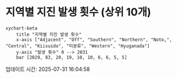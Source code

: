 # 지역별 지진 발생 횟수 (상위 10개)

```mermaid
xychart-beta
    title "지역별 지진 발생 횟수"
    x-axis ["Adjacent", "Off", "Southern", "Northern", "Noto,", "Central", "Kiisuido", "미분류", "Western", "Hyuganada"]
    y-axis "발생 횟수" 0 --> 2031
    bar [2029, 83, 20, 19, 10, 10, 6, 6, 5, 5]
```

업데이트 시간: 2025-07-31 16:04:58
